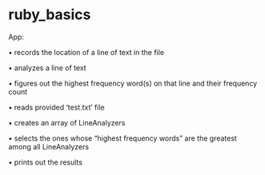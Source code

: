# ruby_basics
App:

• records the location of a line of text in the file

• analyzes a line of text

• figures out the highest frequency word(s) on that line and their frequency count

• reads provided ‘test.txt’ file

• creates an array of LineAnalyzers

• selects the ones whose “highest frequency words” are the greatest among all LineAnalyzers

• prints out the results


